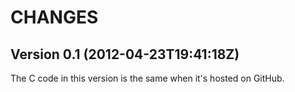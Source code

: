CHANGES
=======

## Version 0.1 (2012-04-23T19:41:18Z)

The C code in this version is the same when it's hosted on GitHub.
